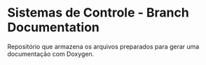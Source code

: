 Sistemas de Controle - Branch Documentation
=========

Repositório que armazena os arquivos preparados para gerar uma documentação com Doxygen.
